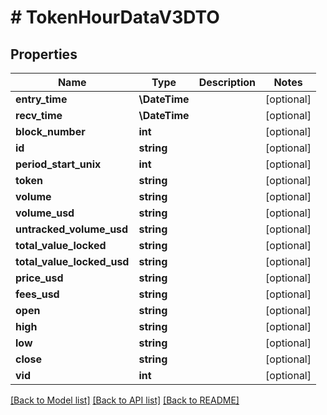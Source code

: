 # # TokenHourDataV3DTO

## Properties

Name | Type | Description | Notes
------------ | ------------- | ------------- | -------------
**entry_time** | **\DateTime** |  | [optional]
**recv_time** | **\DateTime** |  | [optional]
**block_number** | **int** |  | [optional]
**id** | **string** |  | [optional]
**period_start_unix** | **int** |  | [optional]
**token** | **string** |  | [optional]
**volume** | **string** |  | [optional]
**volume_usd** | **string** |  | [optional]
**untracked_volume_usd** | **string** |  | [optional]
**total_value_locked** | **string** |  | [optional]
**total_value_locked_usd** | **string** |  | [optional]
**price_usd** | **string** |  | [optional]
**fees_usd** | **string** |  | [optional]
**open** | **string** |  | [optional]
**high** | **string** |  | [optional]
**low** | **string** |  | [optional]
**close** | **string** |  | [optional]
**vid** | **int** |  | [optional]

[[Back to Model list]](../../README.md#models) [[Back to API list]](../../README.md#endpoints) [[Back to README]](../../README.md)
